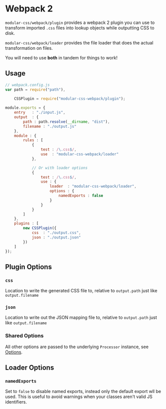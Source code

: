 # Webpack 2

`modular-css/webpack/plugin` provides a webpack 2 plugin you can use to transform imported `.css` files into lookup objects while outputting CSS to disk.

`modular-css/webpack/loader` provides the file loader that does the actual transformation on files.

You will need to use **both** in tandem for things to work!

## Usage

```js
// webpack.config.js
var path = require("path"),
    
    CSSPlugin = require("modular-css-webpack/plugin");

module.exports = {
    entry   : "./input.js",
    output  : {
        path : path.resolve(__dirname, "dist"),
        filename : "./output.js"
    },
    module : {
        rules : [
            {
                test : /\.css$/,
                use  : "modular-css-webpack/loader"
            },

            // Or with loader options
            {
                test : /\.css$/,
                use : {
                    loader  : "modular-css-webpack/loader",
                    options : {
                        namedExports : false
                    }
                }
            }
        ]
    },
    plugins : [
        new CSSPlugin({
            css  : "./output.css",
            json : "./output.json"
        })
    ]
});
```

## Plugin Options

### `css`

Location to write the generated CSS file to, relative to `output.path` just like `output.filename`

### `json`

Location to write out the JSON mapping file to, relative to `output.path` just like `output.filename`

### Shared Options

All other options are passed to the underlying `Processor` instance, see [Options](api.md#processor-options).

## Loader Options

### `namedExports`

Set to `false` to disable named exports, instead only the default export wll be used. This is useful to avoid warnings when your classes aren't valid JS identifiers.
